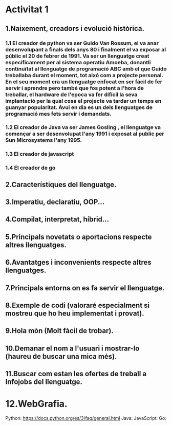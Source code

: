 # Activitat 1


## 1.Naixement, creadors i evolució històrica.

###  1.1 El creador de python va ser Guido Van Rossum, el va anar desenvolupant a finals dels anys 80 i finalment el va exposar al públic el 20 de febrer de 1991. Va ser un llenguatge creat especificament per al sistema operatiu Amoeba, donantli continuïtat al llenguatge de programació ABC amb el que Guido treballaba durant el moment, tot aixó com a projecte personal. En el seu moment era un llenguatge enfocat en ser fácil de fer servir i aprendre pero també que fos potent a l'hora de treballar, el hardware de l'epoca va fer difícil la seva implantació per la qual cosa el projecte va tardar un temps en guanyar popularitat. Avui en dia es un dels llenguatges de programació mes fets servir i demandats.

###  1.2 El creador de Java va ser James Gosling , el llenguatge va començar a ser desenvolupat l'any 1991 i exposat al public per Sun Microsystems l'any 1995.

###  1.3 El creador de javascript

###  1.4 El creador de go 

## 2.Característiques del llenguatge.

##  3.Imperatiu, declaratiu, OOP...

## 4.Compilat, interpretat, híbrid...

## 5.Principals novetats o aportacions respecte altres llenguatges.

## 6.Avantatges i inconvenients respecte altres llenguatges.

## 7.Principals entorns on es fa servir el llenguatge.

## 8.Exemple de codi (valoraré especialment si mostreu que ho heu implementat i provat).

## 9.Hola mòn (Molt fàcil de trobar).

## 10.Demanar el nom a l'usuari i mostrar-lo (haureu de buscar una mica més).

## 11.Buscar com estan les ofertes de treball a Infojobs del llenguatge.

# 12.WebGrafia.
Python: https://docs.python.org/es/3/faq/general.html 
Java:
JavaScript:
Go:
